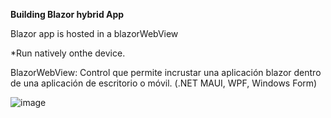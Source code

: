 **Building Blazor hybrid App**

Blazor app is hosted in a blazorWebView

*Run natively onthe device.


BlazorWebView: Control que permite incrustar una aplicación blazor dentro de una aplicación de escritorio o móvil. (.NET MAUI, WPF, Windows Form)


![image](https://github.com/user-attachments/assets/939deb2f-3d82-42f3-9342-cd3176393ed3)
